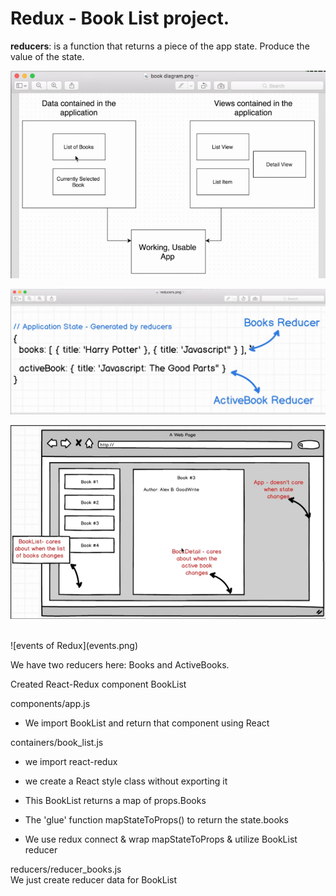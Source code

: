 # Redux - Book List project.

**reducers**: is a function that returns a piece of the app state. Produce the value of the state.

![basic skeleton](book_list.png)
<br/>

![model diagram](model_diagram_books.png)

![model diagram](react-redux-booklist-diagram.png)

<br>
![events of Redux](events.png)

We have two reducers here: Books and ActiveBooks.


Created React-Redux component BookList

components/app.js
* We import BookList and return that component using React

containers/book_list.js
* we import react-redux
* we create a React style class without exporting it
* This BookList returns a map of props.Books

* The 'glue' function mapStateToProps() to return the state.books

* We use redux connect & wrap mapStateToProps & utilize BookList reducer

reducers/reducer_books.js <br>
We just create reducer data for BookList
